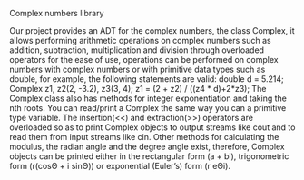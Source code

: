 Complex numbers library 
 
Our project provides an ADT for the complex numbers, the class Complex, it allows performing arithmetic operations on complex numbers such as addition, subtraction, multiplication and division through overloaded operators for the ease of use, operations can be performed on complex numbers with complex numbers or with primitive data types such as double, for example, the following statements are valid: double d = 5.214; Complex z1, z2(2, -3.2), z3(3, 4); z1 = (2 + z2) / ((z4 * d)+2*z3); The Complex class also has methods for integer exponentiation and taking the nth roots. You can read/print a Complex the same way you can a primitive type variable. The insertion(<<) and extraction(>>) operators are overloaded so as to print Complex objects to output streams like cout and to read them from input streams like cin. Other methods for calculating the modulus, the radian angle and the degree angle exist, therefore, Complex objects can be printed either in the rectangular form (a + bi), trigonometric form (r(cosΘ + i sinΘ)) or exponential (Euler’s) form (r eΘi).
